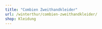 ```yaml
---
title: "Combien Zweithandkleider"
url: /winterthur/combien-zweithandkleider/
shop: Kleidung
---
```

